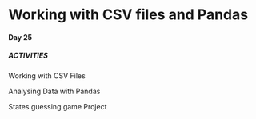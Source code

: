 # Working with CSV files and Pandas

#### Day 25

##### ACTIVITIES

Working with CSV Files

Analysing Data with Pandas

States guessing game Project

